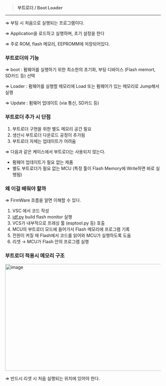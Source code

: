 > **부트로더 / Boot Loader**
> 

---

⇒ 부팅 시 처음으로 실행되는 프로그램이다.

⇒ Application을 로드하고 실행하며, 초기 설정을 한다

⇒ 주로 ROM, flash 메모리, EEPROMM에 저장되어있다.

### 부트로더의 기능

⇒ boot : 펌웨어를 실행하기 위한 최소한의 초기화, 부팅 디바이스 (Flash memort, SD카드 등) 선택

⇒ Loader : 펌웨어를 실행할 메모리에 Load 또는 펌웨어가 있는 메모리로 Jump해서 실행

⇒ Update : 펌웨어 업데이트 (via 통신, SD카드 등)

### 부트로더 추가 시 단점

1. 부트로더 구현을 위한 별도 메모리 공간 필요
2. 생산시 부트로더 다운로드 공정이 추가됨
3. 부트로더 자체는 업데이트가 어려움

⇒ 다음과 같은 케이스에서 부트로더는 사용되지 않는다.

- 펌웨어 업데이트가 필요 없는 제품
- 별도 부트로더가 필요 없는 MCU (특정 툴이 Flash Memory에 Write하면 바로 실행됨)

### 왜 이걸 배워야 할까

⇒ FirmWare 흐름을 알면 이해할 수 있다.

1. VSC 에서 코드 작성
2. [idf.py](http://idf.py) build flash monitor 실행
3. VCS가 내부적으로 프래싱 툴 (esptool.py 등) 호출
4. MCU의 부트로더 모드에 들어가서 Flash 메모리에 프로그램 기록
5. 전원이 켜질 때 Flash에서 코드를 읽어와 MCU가 실행하도록 도움
6. 리셋 → MCU가 Flash 안의 프로그램 실행

### 부트로더 적용시 메모리 구조

<img width="529" height="346" alt="image" src="https://github.com/user-attachments/assets/2570bfbb-194f-4a86-8b8b-701b8c269e8d" />

⇒ 반드시 리셋 시 처음 실행되는 위치에 있어야 한다.
